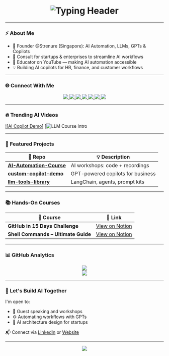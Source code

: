 <h1 align="center">
  <img src="https://readme-typing-svg.herokuapp.com?font=Orbitron&size=28&duration=3000&pause=1000&color=00FFFF&center=true&vCenter=true&multiline=true&width=900&lines=Hi+%F0%9F%91%8B%2C+I'm+Ayushi+Singh;Founder+%40Strenure+|+AI+%26+Automation+Consultant;Building+LLMs+%7C+Copilots+%7C+Educator" alt="Typing Header" />
</h1>

---

### ⚡ About Me

- 🧠 Founder @Strenure (Singapore): AI Automation, LLMs, GPTs & Copilots  
- 🎯 Consult for startups & enterprises to streamline AI workflows  
- 🎥 Educator on YouTube — making AI automation accessible  
- 💡 Building AI copilots for HR, finance, and customer workflows

---

### 🌐 Connect With Me

<p align="center">
  <a href="https://www.linkedin.com/in/the-ayushi-singh/" target="_blank">
    <img src="https://img.shields.io/badge/LinkedIn-0A66C2?style=for-the-badge&logo=linkedin&logoColor=white" />
  </a>
  <a href="https://www.instagram.com/ayushisingh_official/" target="_blank">
    <img src="https://img.shields.io/badge/Instagram-E4405F?style=for-the-badge&logo=instagram&logoColor=white" />
  </a>
  <a href="https://www.facebook.com/authorayushisingh/" target="_blank">
    <img src="https://img.shields.io/badge/Facebook-1877F2?style=for-the-badge&logo=facebook&logoColor=white" />
  </a>
  <a href="https://www.tiktok.com/@strenure" target="_blank">
    <img src="https://img.shields.io/badge/TikTok-000000?style=for-the-badge&logo=tiktok&logoColor=white" />
  </a>
  <a href="https://www.youtube.com/@Strenure" target="_blank">
    <img src="https://img.shields.io/badge/YouTube-FF0000?style=for-the-badge&logo=youtube&logoColor=white" />
  </a>
  <a href="https://x.com/theayushisingh" target="_blank">
    <img src="https://img.shields.io/badge/Twitter-1DA1F2?style=for-the-badge&logo=twitter&logoColor=white" />
  </a>
  <a href="https://ayushisingh.com/" target="_blank">
    <img src="https://img.shields.io/badge/Website-0d1117?style=for-the-badge&logo=google-chrome&logoColor=white" />
  </a>
</p>


---

### 🔥 Trending AI Videos

[![AI Copilot Demo]](https://youtu.be/MJ69tFHrsdY?si=YKr9W29NPtBj0Uah)
[![LLM Course Intro](https://youtu.be/-tRPvoNDiLw?si=vDaC_yVXKolkOoWq)

---

### 🧠 Featured Projects

| 🚀 Repo | 💡 Description |
|--------|----------------|
| [**AI-Automation-Course**](https://github.com/TechWithHer/AI-Automation-Course) | AI workshops: code + recordings |
| [**custom-copilot-demo**](https://github.com/TechWithHer/custom-copilot-demo) | GPT-powered copilots for business |
| [**llm-tools-library**](https://github.com/TechWithHer/llm-tools-library) | LangChain, agents, prompt kits |

---

### 📚 Hands-On Courses

| 📘 Course | 📎 Link |
|----------|--------|
| **GitHub in 15 Days Challenge** | [View on Notion](https://ambitious-yam-b71.notion.site/201df188b81e80a68b58fe2244e3ebc9?v=201df188b81e8070b580000c2329604b&source=copy_link) |
| **Shell Commands – Ultimate Guide** | [View on Notion](https://ambitious-yam-b71.notion.site/Module-1-Shell-Commands-The-Ultimate-Guide-197df188b81e80148453f1b1ed676a4a?source=copy_link) |

---

### 📊 GitHub Analytics

<p align="center">
  <img src="https://github-readme-stats.vercel.app/api?username=TechWithHer&show_icons=true&theme=tokyonight" />
  <br />
  <img src="https://github-readme-streak-stats.herokuapp.com/?user=TechWithHer&theme=tokyonight" />
  <br />
</p>

---

### 🤝 Let's Build AI Together

I'm open to:
- 🎤 Guest speaking and workshops
- ⚙️ Automating workflows with GPTs
- 🧩 AI architecture design for startups

📬 Connect via [LinkedIn](https://www.linkedin.com/in/the-ayushi-singh/) or [Website](https://ayushisingh.com)

---

<p align="center">
  <img src="https://readme-typing-svg.herokuapp.com?font=Share+Tech+Mono&size=18&duration=3000&pause=1000&color=00FFFF&center=true&vCenter=true&width=500&lines=Let%27s+reshape+the+future+of+AI+Automation..." />
</p>
